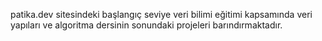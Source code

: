 patika.dev sitesindeki başlangıç seviye veri bilimi eğitimi kapsamında veri yapıları ve algoritma dersinin sonundaki projeleri barındırmaktadır.
